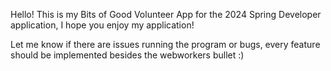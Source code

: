 Hello! This is my Bits of Good Volunteer App for the 2024 Spring Developer application, I hope you enjoy my application!

Let me know if there are issues running the program or bugs, every feature should be implemented besides the webworkers bullet :)
